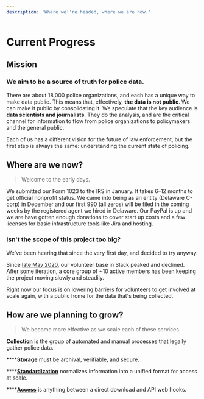 ```yaml
---
description: 'Where we''re headed, where we are now.'
---
```


# Current Progress

## Mission

### We aim to be a source of truth for police data.

There are about 18,000 police organizations, and each has a unique way to make data public. This means that, effectively, **the data is not public**. We can make it public by consolidating it. We speculate that the key audience is **data scientists and journalists**. They do the analysis, and are the critical channel for information to flow from police organizations to policymakers and the general public.

Each of us has a different vision for the future of law enforcement, but the first step is always the same: understanding the current state of policing.

## Where are we now?

> Welcome to the early days.

We submitted our Form 1023 to the IRS in January. It takes 6–12 months to get official nonprofit status. We came into being as an entity \(Delaware C-corp\) in December and our first 990 \(all zeros\) will be filed in the coming weeks by the registered agent we hired in Delaware. Our PayPal is up and we are have gotten enough donations to cover start up costs and a few licenses for basic infrastructure tools like Jira and hosting.

### Isn't the scope of this project too big?

We've been hearing that since the very first day, and decided to try anyway.

Since [late May 2020](https://www.reddit.com/r/privacy/comments/gr11aw/i_think_i_accidentally_started_a_movement), our volunteer base in Slack peaked and declined. After some iteration, a core group of ~10 active members has been keeping the project moving slowly and steadily.

Right now our focus is on lowering barriers for volunteers to get involved at scale again, with a public home for the data that's being collected.

## How are we planning to grow?

> We become more effective as we scale each of these services.

[**Collection**](../../components/data-collection/) is the group of automated and manual processes that legally gather police data.

\*\*\*\*[**Storage**](../../components/data-storage.md) must be archival, verifiable, and secure.

\*\*\*\*[**Standardization**](../../components/data-standardization/) normalizes information into a unified format for access at scale.

\*\*\*\*[**Access**](../../components/data-access.md) is anything between a direct download and API web hooks.

## 

